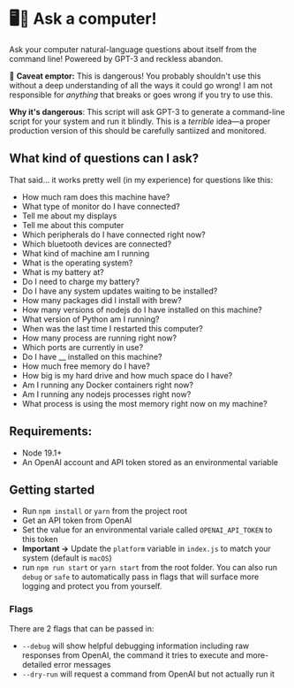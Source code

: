 # 🖥💬 Ask a computer!

Ask your computer natural-language questions about itself from the command line! Powereed by GPT-3 and reckless abandon.

🛑 **Caveat emptor:** This is dangerous! You probably shouldn't use this without a deep understanding of all the ways it could go wrong! I am not responsible for *anything* that breaks or goes wrong if you try to use this.

**Why it's dangerous**: This script will ask GPT-3 to generate a command-line script for your system and run it blindly. This is a _terrible_ idea—a proper production version of this should be carefully santiized and monitored.

## What kind of questions can I ask?

That said... it works pretty well (in my experience) for questions like this:

- How much ram does this machine have?
- What type of monitor do I have connected?
- Tell me about my displays
- Tell me about this computer
- Which peripherals do I have connected right now?
- Which bluetooth devices are connected?
- What kind of machine am I running
- What is the operating system?
- What is my battery at?
- Do I need to charge my battery?
- Do I have any system updates waiting to be installed?
- How many packages did I install with brew?
- How many versions of nodejs do I have installed on this machine?
- What version of Python am I running?
- When was the last time I restarted this computer?
- How many process are running right now?
- Which ports are currently in use?
- Do I have __ installed on this machine?
- How much free memory do I have?
- How big is my hard drive and how much space do I have?
- Am I running any Docker containers right now?
- Am I running any nodejs processes right now?
- What process is using the most memory right now on my machine?


## Requirements:
- Node 19.1+
- An OpenAI account and API token stored as an environmental variable

## Getting started
- Run `npm install` or `yarn` from the project root
- Get an API token from OpenAI 
- Set the value for an environmental variale called `OPENAI_API_TOKEN` to this token
- **Important →** Update the `platform` variable in `index.js` to match your system (default is `macOS`)
- run `npm run start` or `yarn start` from the root folder. You can also run `debug` or `safe` to automatically pass in flags that will surface more logging and protect you from yourself.

### Flags
There are 2 flags that can be passed in:
- `--debug` will show helpful debugging information including raw responses from OpenAI, the command it tries to execute and more-detailed error messages
- `--dry-run` will request a command from OpenAI but not actually run it
